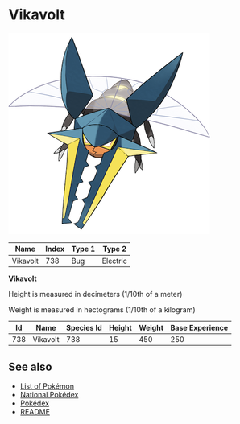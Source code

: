 # Vikavolt


![Vikavolt](images/738.png)

| **Name** | **Index** | **Type 1** | **Type 2** |
|----|----|----|----|
| Vikavolt | 738 | Bug | Electric  |

**Vikavolt** 


Height is measured in decimeters (1/10th of a meter)

Weight is measured in hectograms (1/10th of a kilogram)

| **Id** | **Name** | **Species Id** | **Height** | **Weight** | **Base Experience** |
|--------|----------|----------------|------------|------------|---------------------|
| 738 | Vikavolt | 738 | 15 | 450 | 250 |


## See also

- [List of Pokémon](../pokemon.md)
- [National Pokédex](../national_pokedex.md)
- [Pokédex](../pokedex.md)
- [README](../README.md)
